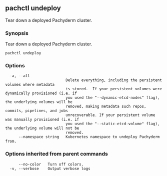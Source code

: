 ## pachctl undeploy

Tear down a deployed Pachyderm cluster.

### Synopsis


Tear down a deployed Pachyderm cluster.

```
pachctl undeploy
```

### Options

```
  -a, --all                
                           Delete everything, including the persistent volumes where metadata
                           is stored.  If your persistent volumes were dynamically provisioned (i.e. if
                           you used the "--dynamic-etcd-nodes" flag), the underlying volumes will be
                           removed, making metadata such repos, commits, pipelines, and jobs
                           unrecoverable. If your persistent volume was manually provisioned (i.e. if
                           you used the "--static-etcd-volume" flag), the underlying volume will not be
                           removed.
      --namespace string   Kubernetes namespace to undeploy Pachyderm from.
```

### Options inherited from parent commands

```
      --no-color   Turn off colors.
  -v, --verbose    Output verbose logs
```

